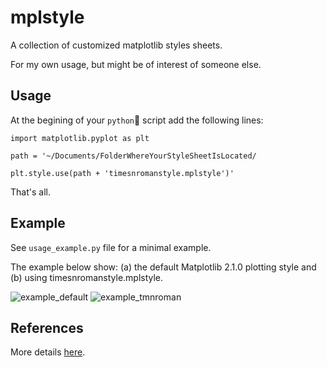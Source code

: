 # mplstyle
A collection of customized matplotlib styles sheets. 

For my own usage, but  might be of interest of someone else.

## Usage
At the begining of your `python`🐍 script add the following lines:

`import matplotlib.pyplot as plt`

`path = '~/Documents/FolderWhereYourStyleSheetIsLocated/`

`plt.style.use(path + 'timesnromanstyle.mplstyle')'`

That's all.

## Example
See `usage_example.py` file for a minimal example.

The example below show: (a) the default Matplotlib 2.1.0 plotting style and 
(b) using timesnromanstyle.mplstyle.

![example_default](https://user-images.githubusercontent.com/21266453/31866944-e4e05380-b743-11e7-82b9-b8fa722f2fa0.png)
![example_tmnroman](https://user-images.githubusercontent.com/21266453/31866945-e4f41b22-b743-11e7-9d60-1aeb5b180b75.png)

## References
More details [here](https://matplotlib.org/users/customizing.html).
